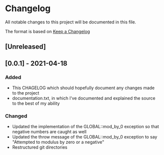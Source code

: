 # Changelog
All notable changes to this project will be documented in this file.

The format is based on [Keep a Changelog](https://keepachangelog.com/en/1.0.0/)

## [Unreleased]

## [0.0.1] - 2021-04-18
### Added
- This CHAGELOG which should hopefully document any changes made to the project
- documentation.txt, in which I've documented and explained the source to the best of my ability

### Changed
- Updated the implementation of the GLOBAL::mod_by_0 exception so that negative numbers are caught as well
- Updated the throw message of the GLOBAL::mod_by_0 exception to say "Attempted to modulus by zero or a negative"
- Restructured git directories

